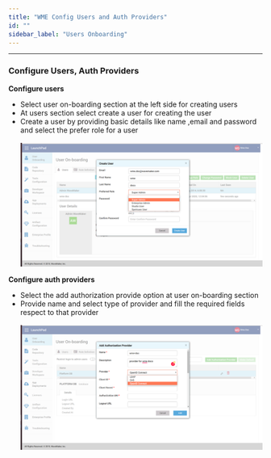 ```yaml
---
title: "WME Config Users and Auth Providers"
id: ""
sidebar_label: "Users Onboarding"
---
```

---

### Configure Users, Auth Providers

**Configure users**
- Select user on-boarding section at the left side for creating users
- At users section select create a user for creating the user
- Create a user by providing basic details like name ,email and password and select the prefer role for a user
    <br/><br/>
    [![](/learn/assets/wme-setup/configuring-wme/user-creation.png)](/learn/assets/wme-setup/configuring-wme/user-creation.png)


**Configure auth providers**
- Select the add authorization provide option at user on-boarding section
- Provide name and select type of provider and fill the required fields respect to that provider
     <br/><br/>
     [![](/learn/assets/wme-setup/configuring-wme/adding-authorization-provider.png)](/learn/assets/wme-setup/configuring-wme/adding-authorization-provider.png)
